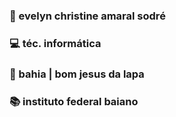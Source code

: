 ### 🎀 evelyn christine amaral sodré
### 💻 téc. informática
### 🌱 bahia | bom jesus da lapa
### 📚 instituto federal baiano
